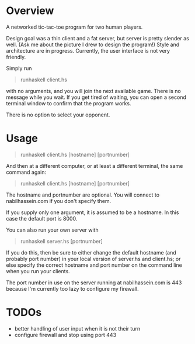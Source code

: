 # Overview

A networked tic-tac-toe program for two human players.

Design goal was a thin client and a fat server, but server is pretty slender as well. (Ask me about the picture I drew to design the program!) Style and architecture are in progress. Currently, the user interface is not very friendly.

Simply run

> runhaskell client.hs

with no arguments, and you will join the next available game. There is no message while you wait. If you get tired of waiting, you can open a second terminal window to confirm that the program works.

There is no option to select your opponent.

# Usage

> runhaskell client.hs [hostname] [portnumber]

And then at a different computer, or at least a different terminal, the same command again:

> runhaskell client.hs [hostname] [portnumber]

The hostname and portnumber are optional. You will connect to nabilhassein.com if you don't specify them.

If you supply only one argument, it is assumed to be a hostname. In this case the default port is 8000.

You can also run your own server with

> runhaskell server.hs [portnumber]

If you do this, then be sure to either change the default hostname (and probably port number) in your local version of server.hs and client.hs; or else specify the correct hostname and port number on the command line when you run your clients.

The port number in use on the server running at nabilhassein.com is 443 because I'm currently too lazy to configure my firewall.

# TODOs
  - better handling of user input when it is not their turn
  - configure firewall and stop using port 443
